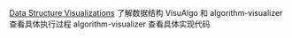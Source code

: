 [Data Structure Visualizations](https://www.cs.usfca.edu/~galles/visualization/Algorithms.html) 了解数据结构
VisuAlgo 和 algorithm-visualizer 查看具体执行过程
algorithm-visualizer 查看具体实现代码
